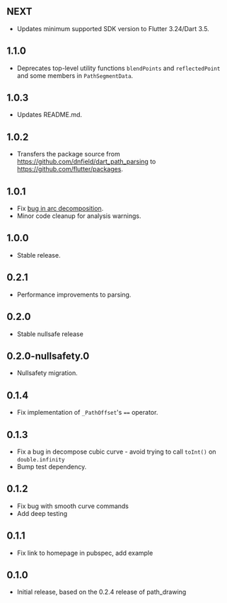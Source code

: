 ## NEXT

* Updates minimum supported SDK version to Flutter 3.24/Dart 3.5.

## 1.1.0

* Deprecates top-level utility functions `blendPoints` and `reflectedPoint` and
  some members in `PathSegmentData`.

## 1.0.3

* Updates README.md.

## 1.0.2

* Transfers the package source from https://github.com/dnfield/dart_path_parsing
  to https://github.com/flutter/packages.

## 1.0.1

* Fix [bug in arc decomposition](https://github.com/dnfield/flutter_svg/issues/742).
* Minor code cleanup for analysis warnings.

## 1.0.0

* Stable release.

## 0.2.1

* Performance improvements to parsing.

## 0.2.0

* Stable nullsafe release

## 0.2.0-nullsafety.0

* Nullsafety migration.

## 0.1.4

* Fix implementation of `_PathOffset`'s `==` operator.

## 0.1.3

* Fix a bug in decompose cubic curve - avoid trying to call `toInt()` on `double.infinity`
* Bump test dependency.

## 0.1.2

* Fix bug with smooth curve commands
* Add deep testing

## 0.1.1

* Fix link to homepage in pubspec, add example

## 0.1.0

* Initial release, based on the 0.2.4 release of path_drawing
